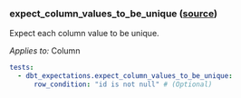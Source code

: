 ### expect_column_values_to_be_unique ([source](https://github.com/calogica/dbt-expectations/blob/main/README.md#expect_column_values_to_be_unique))

Expect each column value to be unique.

*Applies to:* Column

```yaml
tests:
  - dbt_expectations.expect_column_values_to_be_unique:
      row_condition: "id is not null" # (Optional)
```